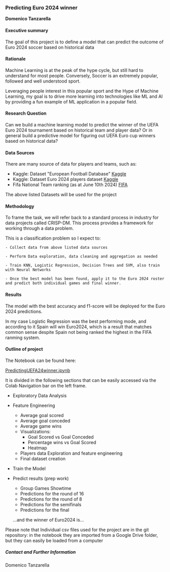 ### Predicting Euro 2024 winner

**Domenico Tanzarella**

#### Executive summary

The goal of this project is to define a model that can predict the outcome of Euro 2024 soccer based on historical data

#### Rationale

Machine Learning is at the peak of the hype cycle, but still hard to understand for most people.
Conversely, Soccer is an extremely popular, followed and well understood sport.

Leveraging people interest in this popular sport and the Hype of Machine Learning, my goal is to drive more learning into technologies like ML and AI by providing a fun example of ML application in a popular field.

#### Research Question

Can we build a machine learning model to predict the winner of the UEFA Euro 2024 tournament based on historical team and player data? 
Or in general build a predictive model for figuring out UEFA Euro cup winners based on historical data?

#### Data Sources

There are many source of data for players and teams, such as:

  - Kaggle: Dataset "European Football Database" [Kaggle](https://www.kaggle.com/datasets/piterfm/football-soccer-uefa-euro-1960-2024/code) 
  - Kaggle: Dataset Euro 2024 players dataset [Kaggle](https://www.kaggle.com/datasets/damirdizdarevic/uefa-euro-2024-players)
  - Fifa National Team ranking (as at June 10th 2024) [FIFA](https://inside.fifa.com/fifa-world-ranking/men?dateId=id14415)
    
The above listed Datasets will be used for the project

#### Methodology

To frame the task, we will refer back to a standard process in industry for data projects called CRISP-DM. This process provides a framework for working through a data problem. 

This is a classification problem so I expect to:

    - Collect data from above listed data sources

    - Perform Data exploration, data cleaning and aggregation as needed

    - Train KNN, Logistic Regression, Decision Trees and SVM, also train with Neural Networks

    - Once the best model has been found, apply it to the Euro 2024 roster and predict both individual games and final winner.

#### Results
The model with the best accuracy and f1-score will be deployed for the Euro 2024 predictions.

In my case Logistic Regression was the best performing mode, and according to it Spain will win Euro2024, which is a result that matches common sense despite Spain not being ranked the highest in the FIFA ranming system.
  
#### Outline of project

The Notebook can be found here:

[PredictingUEFA24winner.ipynb](https://github.com/DomenicoTanzarella/predictingEuro24winner/blob/main/PredictingUEFA24winner.ipynb)

It is divided in the following sections that can be easily accessed via the Colab Navigation bar on the left frame.

  - Exploratory Data Analysis
  - Feature Engineering
    - Average goal scored
    - Average goal conceded
    - Average game wins
    - Visualizations:
      -  Goal Scored vs Goal Conceded
      -  Percentage wins vs Goal Scored
      -  Heatmap
    - Players data Exploration and feature engineering
    - Final dataset creation
  - Train the Model
  - Predict results (prep work)
    - Group Games Showtime
    - Predictions for the round of 16
    - Predictions for the round of 8
    - Predictions for the semifinals
    - Predictions for the final

    ...and the winner of Euro2024 is...

  Please note that Individual csv files used for the project are in the git repository: in the notebook they are imported from a Google Drive folder, but they can easily be loaded from a computer

##### Contact and Further Information
Domenico Tanzarella
